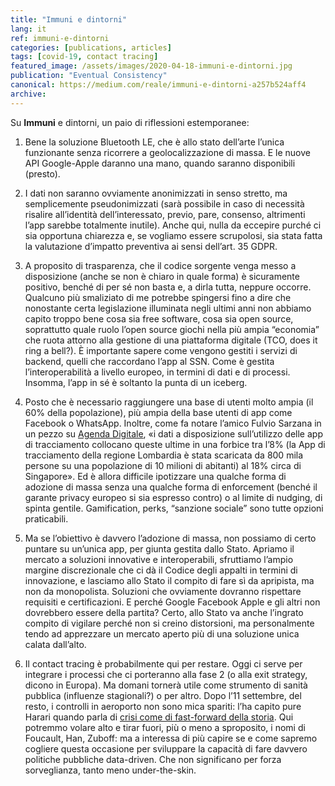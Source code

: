 ```yaml
---
title: "Immuni e dintorni"
lang: it
ref: immuni-e-dintorni
categories: [publications, articles]
tags: [covid-19, contact tracing]
featured_image: /assets/images/2020-04-18-immuni-e-dintorni.jpg
publication: "Eventual Consistency"
canonical: https://medium.com/reale/immuni-e-dintorni-a257b524aff4
archive:
---
```


Su **Immuni** e dintorni, un paio di riflessioni estemporanee:

1.  Bene la soluzione Bluetooth LE, che è allo stato dell’arte l’unica funzionante senza ricorrere a geolocalizzazione di massa. E le nuove API Google-Apple daranno una mano, quando saranno disponibili (presto).

2.  I dati non saranno ovviamente anonimizzati in senso stretto, ma semplicemente pseudonimizzati (sarà possibile in caso di necessità risalire all’identità dell’interessato, previo, pare, consenso, altrimenti l’app sarebbe totalmente inutile). Anche qui, nulla da eccepire purché ci sia opportuna chiarezza e, se vogliamo essere scrupolosi, sia stata fatta la valutazione d’impatto preventiva ai sensi dell’art. 35 GDPR.

3.  A proposito di trasparenza, che il codice sorgente venga messo a disposizione (anche se non è chiaro in quale forma) è sicuramente positivo, benché di per sé non basta e, a dirla tutta, neppure occorre. Qualcuno più smaliziato di me potrebbe spingersi fino a dire che nonostante certa legislazione illuminata negli ultimi anni non abbiamo capito troppo bene cosa sia free software, cosa sia open source, soprattutto quale ruolo l’open source giochi nella più ampia “economia” che ruota attorno alla gestione di una piattaforma digitale (TCO, does it ring a bell?). È importante sapere come vengono gestiti i servizi di backend, quelli che raccordano l’app al SSN. Come è gestita l’interoperabilità a livello europeo, in termini di dati e di processi. Insomma, l’app in sé è soltanto la punta di un iceberg.

4.  Posto che è necessario raggiungere una base di utenti molto ampia (il 60% della popolazione), più ampia della base utenti di app come Facebook o WhatsApp. Inoltre, come fa notare l’amico Fulvio Sarzana in un pezzo su [Agenda Digitale](https://www.agendadigitale.eu/sicurezza/privacy/app-coronavirus-9-domande-urgenti-al-governo-italiano/), «i dati a disposizione sull’utilizzo delle app di tracciamento collocano queste ultime in una forbice tra l’8% (la App di tracciamento della regione Lombardia è stata scaricata da 800 mila persone su una popolazione di 10 milioni di abitanti) al 18% circa di Singapore». Ed è allora difficile ipotizzare una qualche forma di adozione di massa senza una qualche forma di enforcement (benché il garante privacy europeo si sia espresso contro) o al limite di nudging, di spinta gentile. Gamification, perks, “sanzione sociale” sono tutte opzioni praticabili.

5.  Ma se l’obiettivo è davvero l’adozione di massa, non possiamo di certo puntare su un’unica app, per giunta gestita dallo Stato. Apriamo il mercato a soluzioni innovative e interoperabili, sfruttiamo l’ampio margine discrezionale che ci dà il Codice degli appalti in termini di innovazione, e lasciamo allo Stato il compito di fare sì da apripista, ma non da monopolista. Soluzioni che ovviamente dovranno rispettare requisiti e certificazioni. E perché Google Facebook Apple e gli altri non dovrebbero essere della partita? Certo, allo Stato va anche l’ingrato compito di vigilare perché non si creino distorsioni, ma personalmente tendo ad apprezzare un mercato aperto più di una soluzione unica calata dall’alto.

6.  Il contact tracing è probabilmente qui per restare. Oggi ci serve per integrare i processi che ci porteranno alla fase 2 (o alla exit strategy, dicono in Europa). Ma domani tornerà utile come strumento di sanità pubblica (influenze stagionali?) o per altro. Dopo l’11 settembre, del resto, i controlli in aeroporto non sono mica spariti: l’ha capito pure Harari quando parla di [crisi come di fast-forward della storia](https://www.ft.com/content/19d90308-6858-11ea-a3c9-1fe6fedcca75). Qui potremmo volare alto e tirar fuori, più o meno a sproposito, i nomi di Foucault, Han, Zuboff: ma a interessa di più capire se e come sapremo cogliere questa occasione per sviluppare la capacità di fare davvero politiche pubbliche data-driven. Che non significano per forza sorveglianza, tanto meno under-the-skin.
